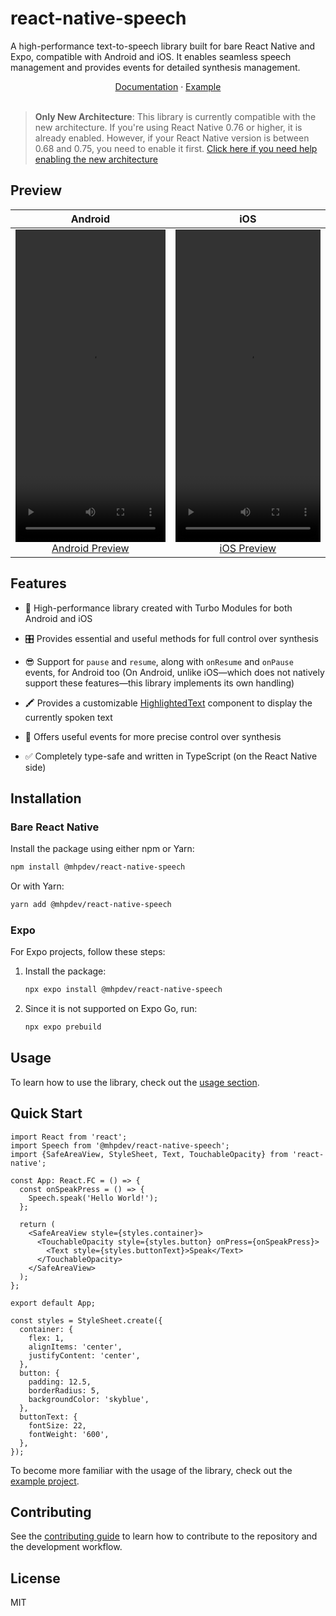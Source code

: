 # react-native-speech

A high-performance text-to-speech library built for bare React Native and Expo, compatible with Android and iOS. It enables seamless speech management and provides events for detailed synthesis management.

<div align="center">
  <a href="./docs/USAGE.md">Documentation</a> · <a href="./example/">Example</a>
</div>
<br/>

> **Only New Architecture**: This library is currently compatible with the new architecture. If you're using React Native 0.76 or higher, it is already enabled. However, if your React Native version is between 0.68 and 0.75, you need to enable it first. [Click here if you need help enabling the new architecture](https://github.com/reactwg/react-native-new-architecture/blob/main/docs/enable-apps.md)

## Preview

|                                                                                                          <center>Android</center>                                                                                                           |                                                                                                          <center>iOS</center>                                                                                                           |
| :-----------------------------------------------------------------------------------------------------------------------------------------------------------------------------------------------------------------------------------------: | :-------------------------------------------------------------------------------------------------------------------------------------------------------------------------------------------------------------------------------------: |
| <video src="https://github.com/user-attachments/assets/0601b827-a87a-4eb0-be28-273aa2ec5942" controls width="100%" height="500"></video> [Android Preview](https://github.com/user-attachments/assets/0601b827-a87a-4eb0-be28-273aa2ec5942) | <video src="https://github.com/user-attachments/assets/1579639e-049b-42f4-9795-bc56956541bd" width="100%" height="500" controls></video> [iOS Preview](https://github.com/user-attachments/assets/1579639e-049b-42f4-9795-bc56956541bd) |

## Features

- 🚀 High-performance library created with Turbo Modules for both Android and iOS

- 🎛️ Provides essential and useful methods for full control over synthesis

- 😎 Support for `pause` and `resume`, along with `onResume` and `onPause` events, for Android too (On Android, unlike iOS—which does not natively support these features—this library implements its own handling)

- 🖍️ Provides a customizable [HighlightedText](./docs/USAGE.md#highlightedtext) component to display the currently spoken text

- 📡 Offers useful events for more precise control over synthesis

- ✅ Completely type-safe and written in TypeScript (on the React Native side)

## Installation

### Bare React Native

Install the package using either npm or Yarn:

```sh
npm install @mhpdev/react-native-speech
```

Or with Yarn:

```sh
yarn add @mhpdev/react-native-speech
```

### Expo

For Expo projects, follow these steps:

1. Install the package:

   ```sh
   npx expo install @mhpdev/react-native-speech
   ```

2. Since it is not supported on Expo Go, run:

   ```sh
   npx expo prebuild
   ```

## Usage

To learn how to use the library, check out the [usage section](./docs/USAGE.md).

## Quick Start

```tsx
import React from 'react';
import Speech from '@mhpdev/react-native-speech';
import {SafeAreaView, StyleSheet, Text, TouchableOpacity} from 'react-native';

const App: React.FC = () => {
  const onSpeakPress = () => {
    Speech.speak('Hello World!');
  };

  return (
    <SafeAreaView style={styles.container}>
      <TouchableOpacity style={styles.button} onPress={onSpeakPress}>
        <Text style={styles.buttonText}>Speak</Text>
      </TouchableOpacity>
    </SafeAreaView>
  );
};

export default App;

const styles = StyleSheet.create({
  container: {
    flex: 1,
    alignItems: 'center',
    justifyContent: 'center',
  },
  button: {
    padding: 12.5,
    borderRadius: 5,
    backgroundColor: 'skyblue',
  },
  buttonText: {
    fontSize: 22,
    fontWeight: '600',
  },
});
```

To become more familiar with the usage of the library, check out the [example project](./example/).

## Contributing

See the [contributing guide](./docs/CONTRIBUTING.md) to learn how to contribute to the repository and the development workflow.

## License

MIT
